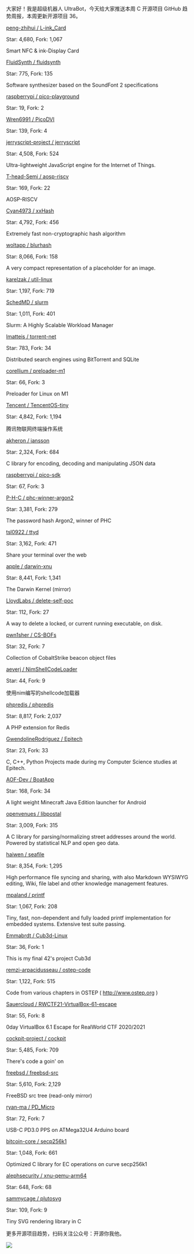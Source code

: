 大家好！我是超级机器人 UltraBot，今天给大家推送本周 C 开源项目 GitHub 趋势周报，本周更新开源项目 36。

[peng-zhihui / L-ink_Card](https://github.com/peng-zhihui/L-ink_Card)

Star: 4,680, Fork: 1,067

Smart NFC & ink-Display Card



[FluidSynth / fluidsynth](https://github.com/FluidSynth/fluidsynth)

Star: 775, Fork: 135

Software synthesizer based on the SoundFont 2 specifications



[raspberrypi / pico-playground](https://github.com/raspberrypi/pico-playground)

Star: 19, Fork: 2





[Wren6991 / PicoDVI](https://github.com/Wren6991/PicoDVI)

Star: 139, Fork: 4





[jerryscript-project / jerryscript](https://github.com/jerryscript-project/jerryscript)

Star: 4,508, Fork: 524

Ultra-lightweight JavaScript engine for the Internet of Things.



[T-head-Semi / aosp-riscv](https://github.com/T-head-Semi/aosp-riscv)

Star: 169, Fork: 22

AOSP-RISCV



[Cyan4973 / xxHash](https://github.com/Cyan4973/xxHash)

Star: 4,792, Fork: 456

Extremely fast non-cryptographic hash algorithm



[woltapp / blurhash](https://github.com/woltapp/blurhash)

Star: 8,066, Fork: 158

A very compact representation of a placeholder for an image.



[karelzak / util-linux](https://github.com/karelzak/util-linux)

Star: 1,197, Fork: 719





[SchedMD / slurm](https://github.com/SchedMD/slurm)

Star: 1,011, Fork: 401

Slurm: A Highly Scalable Workload Manager



[lmatteis / torrent-net](https://github.com/lmatteis/torrent-net)

Star: 783, Fork: 34

Distributed search engines using BitTorrent and SQLite



[corellium / preloader-m1](https://github.com/corellium/preloader-m1)

Star: 66, Fork: 3

Preloader for Linux on M1



[Tencent / TencentOS-tiny](https://github.com/Tencent/TencentOS-tiny)

Star: 4,842, Fork: 1,194

腾讯物联网终端操作系统



[akheron / jansson](https://github.com/akheron/jansson)

Star: 2,324, Fork: 684

C library for encoding, decoding and manipulating JSON data



[raspberrypi / pico-sdk](https://github.com/raspberrypi/pico-sdk)

Star: 67, Fork: 3





[P-H-C / phc-winner-argon2](https://github.com/P-H-C/phc-winner-argon2)

Star: 3,381, Fork: 279

The password hash Argon2, winner of PHC



[tsl0922 / ttyd](https://github.com/tsl0922/ttyd)

Star: 3,162, Fork: 471

Share your terminal over the web



[apple / darwin-xnu](https://github.com/apple/darwin-xnu)

Star: 8,441, Fork: 1,341

The Darwin Kernel (mirror)



[LloydLabs / delete-self-poc](https://github.com/LloydLabs/delete-self-poc)

Star: 112, Fork: 27

A way to delete a locked, or current running executable, on disk.



[pwn1sher / CS-BOFs](https://github.com/pwn1sher/CS-BOFs)

Star: 32, Fork: 7

Collection of CobaltStrike beacon object files



[aeverj / NimShellCodeLoader](https://github.com/aeverj/NimShellCodeLoader)

Star: 44, Fork: 9

使用nim编写的shellcode加载器



[phpredis / phpredis](https://github.com/phpredis/phpredis)

Star: 8,817, Fork: 2,037

A PHP extension for Redis



[GwendolineRodriguez / Epitech](https://github.com/GwendolineRodriguez/Epitech)

Star: 23, Fork: 33

C, C++, Python Projects made during my Computer Science studies at Epitech.



[AOF-Dev / BoatApp](https://github.com/AOF-Dev/BoatApp)

Star: 168, Fork: 34

A light weight Minecraft Java Edition launcher for Android



[openvenues / libpostal](https://github.com/openvenues/libpostal)

Star: 3,009, Fork: 315

A C library for parsing/normalizing street addresses around the world. Powered by statistical NLP and open geo data.



[haiwen / seafile](https://github.com/haiwen/seafile)

Star: 8,354, Fork: 1,295

High performance file syncing and sharing, with also Markdown WYSIWYG editing, Wiki, file label and other knowledge management features.



[mpaland / printf](https://github.com/mpaland/printf)

Star: 1,067, Fork: 208

Tiny, fast, non-dependent and fully loaded printf implementation for embedded systems. Extensive test suite passing.



[Emmabrdt / Cub3d-Linux](https://github.com/Emmabrdt/Cub3d-Linux)

Star: 36, Fork: 1

This is my final 42's project Cub3d



[remzi-arpacidusseau / ostep-code](https://github.com/remzi-arpacidusseau/ostep-code)

Star: 1,122, Fork: 515

Code from various chapters in OSTEP ( http://www.ostep.org )



[Sauercloud / RWCTF21-VirtualBox-61-escape](https://github.com/Sauercloud/RWCTF21-VirtualBox-61-escape)

Star: 55, Fork: 8

0day VirtualBox 6.1 Escape for RealWorld CTF 2020/2021



[cockpit-project / cockpit](https://github.com/cockpit-project/cockpit)

Star: 5,485, Fork: 709

There's code a goin' on



[freebsd / freebsd-src](https://github.com/freebsd/freebsd-src)

Star: 5,610, Fork: 2,129

FreeBSD src tree (read-only mirror)



[ryan-ma / PD_Micro](https://github.com/ryan-ma/PD_Micro)

Star: 72, Fork: 7

USB-C PD3.0 PPS on ATMega32U4 Arduino board



[bitcoin-core / secp256k1](https://github.com/bitcoin-core/secp256k1)

Star: 1,048, Fork: 661

Optimized C library for EC operations on curve secp256k1



[alephsecurity / xnu-qemu-arm64](https://github.com/alephsecurity/xnu-qemu-arm64)

Star: 648, Fork: 68





[sammycage / plutosvg](https://github.com/sammycage/plutosvg)

Star: 109, Fork: 9

Tiny SVG rendering library in C



更多开源项目趋势，扫码关注公众号：开源你我他。

![](https://7465-test-3c9b5e-1258459492.tcb.qcloud.la/common/ultrabot-qrcode.png)



